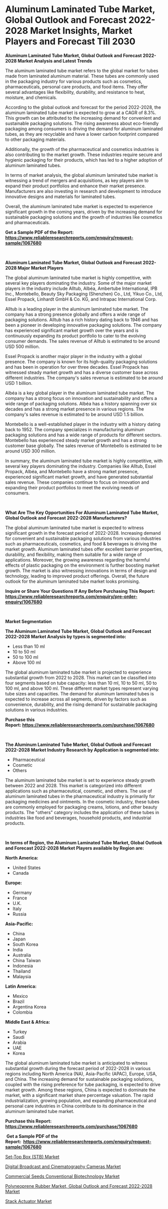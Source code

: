 <p><h1>Aluminum Laminated Tube Market, Global Outlook and Forecast 2022-2028 Market Insights, Market Players and Forecast Till 2030</h1></p><p><strong>Aluminum Laminated Tube Market, Global Outlook and Forecast 2022-2028 Market Analysis and Latest Trends</strong></p>
<p><p>The aluminum laminated tube market refers to the global market for tubes made from laminated aluminum material. These tubes are commonly used in the packaging industry for various products such as cosmetics, pharmaceuticals, personal care products, and food items. They offer several advantages like flexibility, durability, and resistance to heat, moisture, and chemicals.</p><p>According to the global outlook and forecast for the period 2022-2028, the aluminum laminated tube market is expected to grow at a CAGR of 8.3%. This growth can be attributed to the increasing demand for convenient and sustainable packaging solutions. The rising awareness about eco-friendly packaging among consumers is driving the demand for aluminum laminated tubes, as they are recyclable and have a lower carbon footprint compared to other packaging materials.</p><p>Additionally, the growth of the pharmaceutical and cosmetics industries is also contributing to the market growth. These industries require secure and hygienic packaging for their products, which has led to a higher adoption of aluminum laminated tubes.</p><p>In terms of market analysis, the global aluminum laminated tube market is witnessing a trend of mergers and acquisitions, as key players aim to expand their product portfolios and enhance their market presence. Manufacturers are also investing in research and development to introduce innovative designs and materials for laminated tubes.</p><p>Overall, the aluminum laminated tube market is expected to experience significant growth in the coming years, driven by the increasing demand for sustainable packaging solutions and the growth of industries like cosmetics and pharmaceuticals.</p></p>
<p><strong>Get a Sample PDF of the Report:&nbsp; <a href="https://www.reliableresearchreports.com/enquiry/request-sample/1067680">https://www.reliableresearchreports.com/enquiry/request-sample/1067680</a></strong></p>
<p>&nbsp;</p>
<p><strong>Aluminum Laminated Tube Market, Global Outlook and Forecast 2022-2028 Major Market Players</strong></p>
<p><p>The global aluminum laminated tube market is highly competitive, with several key players dominating the industry. Some of the major market players in the industry include Alltub, Albéa, Ambertube International, IPB Inc., Montebello, Beauty Sky Packaging (Shenzhen) Co., Ltd, Yikuo Co., Ltd, Essel Propack, Linhardt GmbH & Co. KG, and Intrapac International Corp.</p><p>Alltub is a leading player in the aluminum laminated tube market. The company has a strong presence globally and offers a wide range of packaging solutions. Alltub has a rich history dating back to 1946 and has been a pioneer in developing innovative packaging solutions. The company has experienced significant market growth over the years and is continuously expanding its product portfolio to cater to the evolving consumer demands. The sales revenue of Alltub is estimated to be around USD 500 million.</p><p>Essel Propack is another major player in the industry with a global presence. The company is known for its high-quality packaging solutions and has been in operation for over three decades. Essel Propack has witnessed steady market growth and has a diverse customer base across different industries. The company's sales revenue is estimated to be around USD 1 billion.</p><p>Albéa is a key global player in the aluminum laminated tube market. The company has a strong focus on innovation and sustainability and offers a wide range of packaging solutions. Albéa has a history spanning over six decades and has a strong market presence in various regions. The company's sales revenue is estimated to be around USD 1.5 billion.</p><p>Montebello is a well-established player in the industry with a history dating back to 1952. The company specializes in manufacturing aluminum packaging solutions and has a wide range of products for different sectors. Montebello has experienced steady market growth and has a strong customer base globally. The sales revenue of Montebello is estimated to be around USD 300 million.</p><p>In summary, the aluminum laminated tube market is highly competitive, with several key players dominating the industry. Companies like Alltub, Essel Propack, Albéa, and Montebello have a strong market presence, experienced significant market growth, and have generated substantial sales revenue. These companies continue to focus on innovation and expanding their product portfolios to meet the evolving needs of consumers.</p></p>
<p>&nbsp;</p>
<p><strong>What Are The Key Opportunities For Aluminum Laminated Tube Market, Global Outlook and Forecast 2022-2028 Manufacturers?</strong></p>
<p><p>The global aluminum laminated tube market is expected to witness significant growth in the forecast period of 2022-2028. Increasing demand for convenient and sustainable packaging solutions from various industries such as pharmaceuticals, cosmetics, and food & beverages is driving the market growth. Aluminum laminated tubes offer excellent barrier properties, durability, and flexibility, making them suitable for a wide range of applications. Moreover, the growing awareness regarding the harmful effects of plastic packaging on the environment is further boosting market growth. The market is also witnessing innovations in terms of design and technology, leading to improved product offerings. Overall, the future outlook for the aluminum laminated tube market looks promising.</p></p>
<p><strong>Inquire or Share Your Questions If Any Before Purchasing This Report: <a href="https://www.reliableresearchreports.com/enquiry/pre-order-enquiry/1067680">https://www.reliableresearchreports.com/enquiry/pre-order-enquiry/1067680</a></strong></p>
<p>&nbsp;</p>
<p><strong>Market Segmentation</strong></p>
<p><strong>The Aluminum Laminated Tube Market, Global Outlook and Forecast 2022-2028 Market Analysis by types is segmented into:</strong></p>
<p><ul><li>Less than 10 ml</li><li>10 to 50 ml</li><li>50 to 100 ml</li><li>Above 100 ml</li></ul></p>
<p><p>The global aluminum laminated tube market is projected to experience substantial growth from 2022 to 2028. This market can be classified into four segments based on tube capacity: less than 10 ml, 10 to 50 ml, 50 to 100 ml, and above 100 ml. These different market types represent varying tube sizes and capacities. The demand for aluminum laminated tubes is expected to increase across all segments, driven by factors such as convenience, durability, and the rising demand for sustainable packaging solutions in various industries.</p></p>
<p><strong>Purchase this Report:&nbsp;<a href="https://www.reliableresearchreports.com/purchase/1067680">https://www.reliableresearchreports.com/purchase/1067680</a></strong></p>
<p>&nbsp;</p>
<p><strong>The Aluminum Laminated Tube Market, Global Outlook and Forecast 2022-2028 Market Industry Research by Application is segmented into:</strong></p>
<p><ul><li>Pharmaceutical</li><li>Cosmetic</li><li>Others</li></ul></p>
<p><p>The aluminum laminated tube market is set to experience steady growth between 2022 and 2028. This market is categorized into different applications such as pharmaceutical, cosmetic, and others. The use of aluminum laminated tubes in the pharmaceutical industry is primarily for packaging medicines and ointments. In the cosmetic industry, these tubes are commonly employed for packaging creams, lotions, and other beauty products. The "others" category includes the application of these tubes in industries like food and beverages, household products, and industrial products.</p></p>
<p>&nbsp;</p>
<p><strong>In terms of Region, the Aluminum Laminated Tube Market, Global Outlook and Forecast 2022-2028 Market Players available by Region are:</strong></p>
<p>
    <p> <strong> North America: </strong>
        <ul>
            <li>United States</li>
            <li>Canada</li>
        </ul>
        </p> 
    <p> <strong> Europe: </strong>
        <ul>
            <li>Germany</li>
            <li>France</li>
            <li>U.K.</li>
            <li>Italy</li>
            <li>Russia</li>
        </ul>
        </p> 
    <p> <strong> Asia-Pacific: </strong>
        <ul>
            <li>China</li>
            <li>Japan</li>
            <li>South Korea</li>
            <li>India</li>
            <li>Australia</li>
            <li>China Taiwan</li>
            <li>Indonesia</li>
            <li>Thailand</li>
            <li>Malaysia</li>
        </ul>
        </p> 
    <p> <strong> Latin America: </strong>
        <ul>
            <li>Mexico</li>
            <li>Brazil</li>
            <li>Argentina Korea</li>
            <li>Colombia</li>
        </ul>
        </p> 
    <p> <strong> Middle East & Africa: </strong>
        <ul>
            <li>Turkey</li>
            <li>Saudi</li>
            <li>Arabia</li>
            <li>UAE</li>
            <li>Korea</li>
        </ul>
    </p>
    </p>
<p><p>The global aluminum laminated tube market is anticipated to witness substantial growth during the forecast period of 2022-2028 in various regions including North America (NA), Asia-Pacific (APAC), Europe, USA, and China. The increasing demand for sustainable packaging solutions, coupled with the rising preference for tube packaging, is expected to drive market growth. Among these regions, China is expected to dominate the market, with a significant market share percentage valuation. The rapid industrialization, growing population, and expanding pharmaceutical and personal care industries in China contribute to its dominance in the aluminum laminated tube market.</p></p>
<p><strong>Purchase this Report: <a href="https://www.reliableresearchreports.com/purchase/1067680">https://www.reliableresearchreports.com/purchase/1067680</a></strong></p>
<p>&nbsp;<strong>Get a Sample PDF of the Report:&nbsp;&nbsp;<a href="https://www.reliableresearchreports.com/enquiry/request-sample/1067680">https://www.reliableresearchreports.com/enquiry/request-sample/1067680</a></strong></p>
<p><strong></strong></p>
<p><p><a href="https://medium.com/@emmyrolfson8689/set-top-box-stb-market-size-growth-forecast-2023-2030-8eec98cadf6a">Set-Top Box (STB) Market</a></p><p><a href="https://medium.com/@ameliahaleyi77567/digital-broadcast-and-cinematography-cameras-market-size-growth-forecast-2023-2030-a041c1b0a5c8">Digital Broadcast and Cinematography Cameras Market</a></p><p><a href="https://www.reportprime.com/commercial-seeds-conventional-biotechnology-r6731">Commercial Seeds Conventional Biotechnology Market</a></p><p><a href="https://github.com/WillieWoodard/Market-Research-Report-List-1/blob/main/polyneoprene-rubber-market-global-outlook-and-forecast-2022-2028-market.md">Polyneoprene Rubber Market, Global Outlook and Forecast 2022-2028 Market</a></p><p><a href="https://www.linkedin.com/pulse/decoding-stack-actuator-market-deep-dive-latest-trends-ey2te/">Stack Actuator Market</a></p></p>